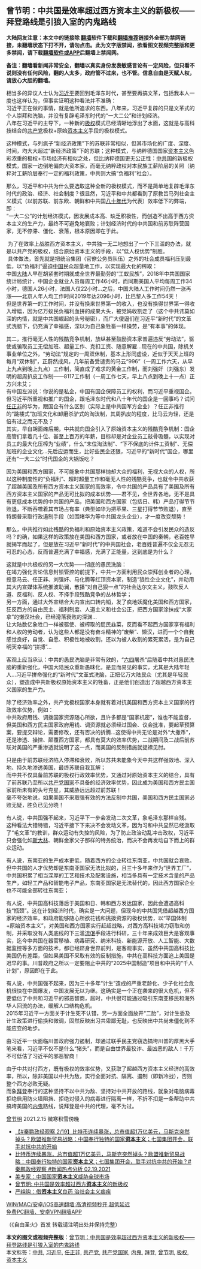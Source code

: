  <h2>曾节明：中共国是效率超过西方资本主义的新极权——拜登路线是引狼入室的内鬼路线</h2> <p class="notice"><b>大陆网友注意：本文中的链接除 <a href="https://github.com/bannedbook/fanqiang" >翻墙</a>软件下载和<a href="https://github.com/killgcd/justmysocks/blob/master/README.md">翻墙推荐</a>链接外全部为禁网链接，未翻墙状态下打不开，请勿点击。此为文字版禁闻，欲看图文视频完整版和更多禁闻，请下载<a href="https://github.com/bannedbook/fanqiang">翻墙软件或APP</a>后翻墙上禁闻网。</p><p>备注：翻墙看新闻非常安全，翻墙以真实身份发表敏感言论有一定风险，但只看不说则没有任何风险，翻的人太多，政府管不过来，也不管。信息自由是天赋人权，请放心大胆的翻墙。</b></p>  <div class="entry"> <p>相当多的异议人士认为<a href="https://www.bannedbook.org/bnews/tag/%e4%b9%a0%e8%bf%91%e5%b9%b3/" class="st_tag internal_tag" rel="tag" title="标签 习近平 下的日志">习近平</a>要回到毛泽东时代，甚至要再搞文革，包括我本人一度也这样认为，但事实证明这种看法并不准确：<br />习近平正在做的事情，就是他所追求的东西。八年来，习近平复辟的只是文革式的个人崇拜和洗脑，并没有复辟毛泽东时代的“一大二公”和计划经济。<br />八年在习近平的主导下，一种新的<a href="https://www.bannedbook.org/bnews/tag/%e6%9e%81%e6%9d%83/" class="st_tag internal_tag" rel="tag" title="标签 极权 下的日志">极权</a>模式已经清晰地浮出了水面，这就是与高科技结合的<a href="https://www.bannedbook.org/bnews/tag/%e5%85%b1%e4%ba%a7%e5%85%9a/" class="st_tag internal_tag" rel="tag" title="标签 共产党 下的日志">共产党</a>极权+原始<span class='wp_keywordlink'><a href="https://www.bannedbook.org/forum2/topic920.html" title="资本主义与自由" target="_blank">资本主义</a></span>手段的极权模式。</p> <p>这种模式，与列疯子“新经济政策”下的苏联非常相似，但其市场化的广度、深度、时间，均大大超过“新经济政策”下的苏联；这种模式，与纳粹德国国家<a href="https://www.bannedbook.org/bnews/tag/%e8%b5%84%e6%9c%ac%e4%b8%bb%e4%b9%89/" class="st_tag internal_tag" rel="tag" title="标签 资本主义 下的日志">资本主义</a>色彩浓重的极权+市场经济有相似之处，但比纳粹德国更无公正性：<a href="https://www.bannedbook.org/bnews/tag/%e4%b8%ad%e5%85%b1/" class="st_tag internal_tag" rel="tag" title="标签 中共 下的日志">中共</a>国的新极权模式，国家一边倒地偏向大资本家，而毫无纳粹政权对本民族工薪阶层的关照（纳粹对工薪阶层奉行一定的福利政策，中共则大搞“负福利”社会）。</p> <p>那么，习近平和中共为什么要选取这种全新的极权模式，而不是简单地复辟毛泽东时代的政治、经济、社会制度？很显然，习近平和中共都看到了原教旨马列社会主义模式（以前苏联、前东欧、朝鲜和中共国<span class='wp_keywordlink'><a href="https://www.bannedbook.org/forum2/topic939.html" title="《八十年代访谈录》" target="_blank">八十年代</a></span>为代表）效率低下的弊端，即：<br />“一大二公”的计划经济模式，因发展成本高、缺乏积极性，而创造不出高于西方资本主义的生产力，最终不可避免地衰败；计划经济时代的中共国和前苏联阵营国家，无不停滞、僵化、衰落，根本原因即在于此。</p> <p>&nbsp;为了在效率上战胜西方资本主义，中共独一无二地想出了一个下三滥的办法，就是以共产党的极权，结合原始资本主义的手段，以“低人权优势”制胜。<br />&nbsp;具体做法，首先就是把统治集团（官僚公务员队伍）之外的社会成员福利压到最低，以“负福利”逼迫<span class='wp_keywordlink_affiliate'><a href="https://www.bannedbook.org/" title="中国" target="_blank">中国</a></span>民众超量地工作，以实现最大化的榨取：<br />中国<span class='wp_keywordlink_affiliate'><a href="https://www.bannedbook.org/" title="大陆" target="_blank">大陆</a></span>人早在胡紧套时期就成全世界最勤劳的“工蚁民族”，2018年中共国国家统计局统计，中国企业就业人员每周工作46小时，而同期美国人平均每周工作34小时，德国人26小时，法国人仅22小时&#8230;之后，中国大陆人工作时间仍然一涨再涨——北京人年人均工作时间2019年达2096小时，比巴黎人多工作54天！<br />但是世界第一的工作时间，并没有换来世界第一的收入，也没有换得世界第一得收入增幅，因为亿万蚁民负福利血拼的成果大头，被党妈收割走了（这个中共讳莫如深的内情，就是中共国崛起的头号秘密），而广大傻逼们在习近平“新时代”的文革式洗脑下，仍充满了幸福感，深以为自己象牲畜一样操劳，是“有本事”的体现。</p>  <p>其二，推行毫无人性的残酷竞争机制，放纵甚至鼓励资本家普遍违反“劳动法”，驱使或骗取员工无偿加班、超量工作、克扣工资、随意解雇&#8230;现在的中共国，除机关事业单位之外，“劳动法”规定的一周双休制，基本上形同虚设，近似于天天上班的每月“双休制”，正蔚然成风，几年前备受谴责的马云“996”（一周工作六天，从早上九点到晚上九点）工作制，简直成了难求的黄金工作制，而刘强奸（刘强东）发明的超周扒皮工作制——8117工作制（一周工作七天，早上八点到晚上十一点）正方兴未艾；<br />有中国左派说：你说的是私企，中国有国企保障员工的权利，而习近平重视国企。但习近平所重视和推广的国企，跟毛泽东时代和八十年代的国企是一回事吗？试问<a href="https://www.bannedbook.org/bnews/tag/%E4%BB%BB%E6%AD%A3%E9%9D%9E/" class="st_tag internal_tag" rel="tag" title="标签 任正非 下的日志">任正非</a>的华为，跟国企有什么区别（实际上是中共国军方企业）？任正非推行的“跳楼式”加班文化和卸磨杀驴式的淘汰制，其周扒皮的程度，比马云为轻，还是倍有过之而无不及？<br />其实，早自胡面瘫后期，中共就向国企引入了原始资本主义的残酷竞争机制：国企高管们拿着几十位、甚至上百万的年薪，目标却是对企业员工敲骨吸髓，以实现对员工的最大化压榨为“业绩”，什么“末位淘汰制”、“下不保底的计件工资制”、无偿加班的企业文化&#8230;先后应运而生，比好些民企还狠，习近平的“新时代”国企，哪里还有“一大二公”时代国企的大锅饭吃？</p> <p>因为美国和西方国家，不可能象中共国那样抛却大众的福利，无视大众的人权，所以这种制度性的“负福利”、超时超量工作和毫无人性的残酷竞争，也就令中共收获了超越美国及所有西方资本主义国家的高效率，令中共国的产品具有了美国及所有西方资本主义国家的产品无可比拟的成本优势——君不见，全世界各地，无不是具有更低成本优势的中共国的产品，把美国和西方国家（包括日、韩）产品打得节节败退，不断吞噬着其市场占有率（典型如华为把苹果、三星打得节节败退），直至特朗普采取行政遏制手段（如围堵华为等中共国龙头企业），才一度改变颓势！</p> <p>那么，中共推行如此残酷的负福利和原始资本主义政策，难道不会引发民众的造反吗？的确，如果这样的政策放在美国和西方国家，或者放在中国的秦朝，老百姓早就揭竿而起了，但是放在习近平“新时代”的中共国社会，老百姓普遍不仅全无忍无可忍的心态，反而普遍充满了幸福感，充满了正能量，这到底是为什么？</p> <p>这就是中共极权的另一大优势——彻底的愚民洗脑：<br />在竭力强化言论信息封锁管控的前提下，中共一方面利用民众崇拜创业者的心理，授意马云、任正非、刘强奸、马化腾等红顶资本家，制造“狼性企业文化”，并动用其大内宣媒体系统推波助澜，散播“对自己狠一点”的社会达尔文主义，鼓吹反人道、反福利、反人权、不择手段残酷竞争的丛林哲学；<br />另一方面，通过大外宣结合大内宣出口转内销，发了疯地妖魔化美国和西方国家，狂反西方的自由民主、福利制度、人道主义和社会公正，把西方国家涂抹成“大家拿”的懒汉社会，已经滑落衰败的深渊&#8230;<br />让大陆数亿象牲口一样被驱使、被榨取的屁民韭菜，反而看不起西方国家享有福利和人权的劳动者，认为这些人都是没有奋斗精神的“废柴”、懒汉，进而一个个自我感觉良好，自觉、自愿、积极性地被收割，还以为被人收割的累死累活，是为自己明天幸福的“拼搏”&#8230;</p>  <p>客观上应当承认：中共的愚民洗脑是非常有效的，“<span class='wp_keywordlink'><a href="https://www.bannedbook.org/forum2/topic2509.html" title="《中国六四真相》" target="_blank">六四</a></span>屠杀“后随着中共对愚民洗脑的重新强化，中国大陆民众重新愚昧化，是显而易见的事实，尤其是大陆年轻人&#8230;习近平拼命强化的“新时代”文革式洗脑，正把亿万大陆民众（尤其是年轻民众），塑造成中共新极权原始资本主义的牲畜，正是他们创造出了超越西方资本主义国家的生产力。</p> <p>除了经济效率之外，共产党极权国家本身就有着对抗美国和西方资本主义国家的行政效率优势，例如：<br />中共政府用钱、调拨国家资源随心所欲，且许多都是“国家机密”，谁也不能监督，但美国和西方民主国家政府用钱、调资源就必须经过国会、议会批准，要起草预算案，要提交辩论，需要修改，还有否决的折腾&#8230;这使得中共无论是对外“大撒币”，还是渗透、操控、颠覆西方国家，都具有莫大的效率优势，二战期间及二战后前苏联对美国的严重渗透就说明了这一点，而美国的反制措施就捉襟见肘。</p> <p>只是由于前苏联经济陷入停滞和衰败，所以苏共未能象今天中共这样强效地、深入地、持久地渗透美国，最终苏联自我瓦解；<br />而中共不仅具备前苏联的极权行政效率优势，又通过对原始资本主义的结合，具有了前苏联乃至所以<a href="https://www.bannedbook.org/bnews/tag/%e5%85%b1%e4%ba%a7%e5%85%9a%e5%9b%bd%e5%ae%b6/" class="st_tag internal_tag" rel="tag" title="标签 共产党国家 下的日志">共产党国家</a>不具备的经济效率优势，因此成为美国和西方民主国家前所未有的头号克星，其威胁远远超过前苏联！<br />毫不夸张地说，如果美国不采取强有效的方法反制中共国，美国和西方民主国家必败无疑，胜负已见分晓！</p> <p>有人说，中共国强不起来，习近平下一步会发动二次文革，象毛泽东那样自残。<br />这种看法大错特错，习近平接下下来决不会发动文革，因为习和中共显然已经汲取了“毛文革”的教训，群众运动有失控的风险，为了防止政治动乱冲击政权，习近平只会强化如<span class='wp_keywordlink'><a href="https://www.bannedbook.org/forum2/topic1256.html" title="斯大林（上、中、下册）" target="_blank">斯大林</a></span>、朝鲜金家父子那样的特务统治，而决不会再发动自下而上的群众运动。</p>  <p>有人说，东南亚的生产成本更低，随着西方的企业转往东南亚，中共国就会衰败。但中共国的人才优势却是东南亚国家无法比拟的，且三十多年来作为“世界工厂”，中共国积累了相当深厚的工艺和技术及配套设施，相当多具有一定技术含量的产品生产，如轻工产品和智能电子产品，东南亚国家是无法替代的，因此西方国家企业也不可能全部转往东南亚；</p> <p>有人说，中共国高科技落后于美国和日、韩和西方发达国家，因此会遭遇高科技“瓶颈”。这在计划经济时代，确实是一大问题，但现今的中共国凭借超越西方国家的经济效率，和政府能够随心所欲花钱和挑拨资源的极权优势，以“举国体制+原始资本主义”，对美国和西方国家实行赶超战略，对西方高科技竭力窃取和仿制，并采取没有人类底线的下三滥<span class='wp_keywordlink'><a href="https://www.bannedbook.org/forum11/topic282.html" title="禁片：评中国共产党的流氓本性" target="_blank">流氓</a></span>手段进行科研，三十年来成效巨大是客观事实，迄今中共国在器官移植、病毒研究、纳米科技、新能源开放、人工智能、大数据监控等多方面的技术，都已经跻身世界前列，是客观事实，虽然中共国高科技比美国仍有差距，但如果美国不采取有效的反制措施，中共在高科技方面追上美国是迟早的事。川普政府之所以一定要阻止中共的“2025中国制造”项目和中共的“千人计划”，原因即在于此。</p> <p>有人说，中共国强不起来，因为三十多年“计生”造成的严重老龄化、少子化社会危机很快在中国爆发，中国发展无以为继。这确实是一个正在袭来的很大危机，但不要低估了中共和习近平的邪恶智商，届时，中共很可能通过吸引东南亚移民和海外华人回流的办法，缓解人口结构危机。<br />2015年习近平一方面关于计生死不认错，另一方面全面放开“二胎”，对计生委及计生政策进行偷换和微调，固然反映出习共卑鄙无耻，也反映出中共尚未僵化到不能应变的地步。</p> <p>由习近平一伙面临川普政府强力遏制，却通过联手民主党窃选搞垮川普的厚黑大手笔来看，习近平不仅不是什么“猪头”，而是自由世界最狡诈、最凶恶的敌人！千万不可低估了习近平的邪恶智商！</p>  <p>由于中共对付西方，既有极权的效率优势，又获取了超越西方资本主义经济的高效率，所以，除非美国以中共为敌，实行全面对抗、隔离、遏制（即新冷战），否则整个西方必败无疑。<br />而象<a href="https://www.bannedbook.org/bnews/tag/%e6%8b%9c%e7%99%bb/" class="st_tag internal_tag" rel="tag" title="标签 拜登 下的日志">拜登</a>奉行的这种坚持不以中共为敌、坚持对中共开放的路线，就象对电脑病毒拒绝启用防火墙阻挡、拒绝对侵入的病毒进行隔离一样，不折不扣是一条帮助中共搞垮美国的<a href="https://www.bannedbook.org/bnews/tag/%E5%86%85%E9%AC%BC/" class="st_tag internal_tag" rel="tag" title="标签 内鬼 下的日志">内鬼</a>路线，说拜登是中共的代理，毫不为过。</p> <p><a href="https://www.bannedbook.org/bnews/tag/%e6%9b%be%e8%8a%82%e6%98%8e/" class="st_tag internal_tag" rel="tag" title="标签 曾节明 下的日志">曾节明</a> 2021.2.15 微寒积雪傍晚</p> <ul class='op-related-articles' title='相关阅读'> <li><a href='https://www.bannedbook.org/bnews/bannedvideo/20210220/1490488.html' target='_blank'>【#秦鹏政经观察 2/19】比特币连续暴涨，总市值超1万亿美元，马斯克突然掉头？欧盟推新贸易战略：中国奉行独特的国家<b>资本主义</b>；七国集团开会，联手对抗中共的开始</a></li> <li><a href='https://www.bannedbook.org/bnews/bannedvideo/20210220/1490477.html' target='_blank'>比特币连续暴涨，总市值超1万亿美元，马斯克突然掉头？欧盟推新贸易战略：中国奉行独特的国家<b>资本主义</b>；七国集团开会，联手对抗中共的开始？#秦鹏政经观察 #新闻热点分析 02.19.2021</a></li> <li><a href='https://www.bannedbook.org/bnews/ssgc/20210217/1488589.html' target='_blank'>美专家：中国国家<b>资本主义</b>威胁全球市场</a></li> <li><a href='https://www.bannedbook.org/bnews/comments/20210216/1488182.html' target='_blank'>曾节明: 中共国是效率超过西方<b>资本主义</b>的新极权</a></li> <li><a href='https://www.bannedbook.org/bnews/comments/20210202/1479747.html' target='_blank'>严纯钩：借<b>资本主义</b>良药 治社会主义痼疾</a></li> </ul> <p class="texttj"> <a href="https://github.com/bannedbook/fanqiang/wiki/V2ray%E6%9C%BA%E5%9C%BA" target="_blank">WIN/MAC/安卓/iOS高速翻墙:高清视频秒开,超低延迟</a><br/> <a href="https://github.com/bannedbook/fanqiang/wiki/%E7%A6%81%E9%97%BB%E7%BD%91%E5%AE%89%E5%8D%93%E7%BF%BB%E5%A2%99%E6%96%B0%E9%97%BBAPP" target="_blank">免费PC翻墙、安卓VPN翻墙APP</a></p><p>（《自由圣火》首发 转载请注明出处并保持完整）</p><a name='sharetosocial'></a>       <div><b>本文的图文或视频完整版</b>：<a href='https://www.bannedbook.org/bnews/comments/20210222/1491780.html'>曾节明：中共国是效率超过西方资本主义的新极权——拜登路线是引狼入室的内鬼路线</a></div>  </div><!--END ENTRY--> <div class="postfooter"> <div>本文标签：<a href="https://www.bannedbook.org/bnews/tag/%e4%b8%ad%e5%85%b1/" rel="tag">中共</a>, <a href="https://www.bannedbook.org/bnews/tag/%e4%b9%a0%e8%bf%91%e5%b9%b3/" rel="tag">习近平</a>, <a href="https://www.bannedbook.org/bnews/tag/%E4%BB%BB%E6%AD%A3%E9%9D%9E/" rel="tag">任正非</a>, <a href="https://www.bannedbook.org/bnews/tag/%e5%85%b1%e4%ba%a7%e5%85%9a/" rel="tag">共产党</a>, <a href="https://www.bannedbook.org/bnews/tag/%e5%85%b1%e4%ba%a7%e5%85%9a%e5%9b%bd%e5%ae%b6/" rel="tag">共产党国家</a>, <a href="https://www.bannedbook.org/bnews/tag/%E5%86%85%E9%AC%BC/" rel="tag">内鬼</a>, <a href="https://www.bannedbook.org/bnews/tag/%e6%8b%9c%e7%99%bb/" rel="tag">拜登</a>, <a href="https://www.bannedbook.org/bnews/tag/%e6%9b%be%e8%8a%82%e6%98%8e/" rel="tag">曾节明</a>, <a href="https://www.bannedbook.org/bnews/tag/%e6%9e%81%e6%9d%83/" rel="tag">极权</a>, <a href="https://www.bannedbook.org/bnews/tag/%e8%b5%84%e6%9c%ac%e4%b8%bb%e4%b9%89/" rel="tag">资本主义</a></div>  </div><!--END POSTFOOTER--> 